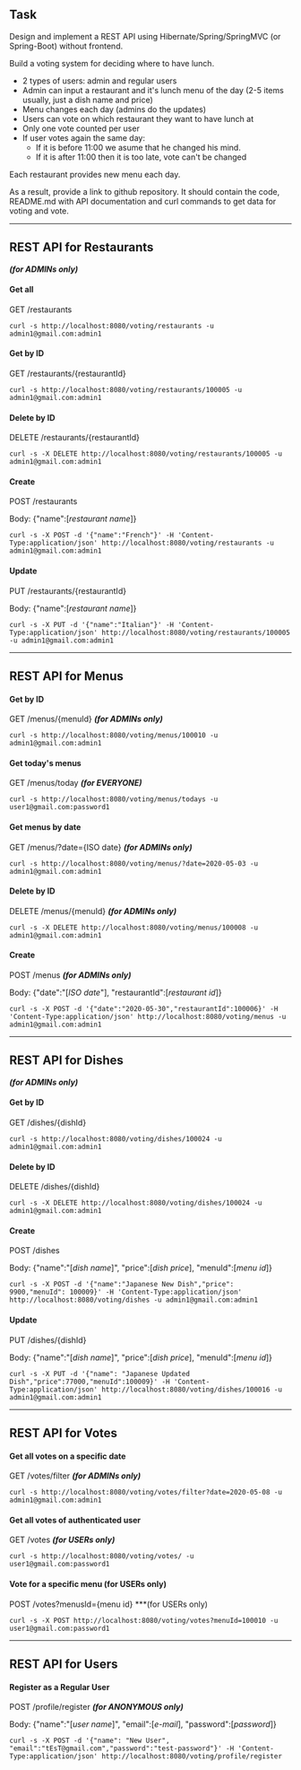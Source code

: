 ## Task

Design and implement a REST API using Hibernate/Spring/SpringMVC (or Spring-Boot) without frontend.

Build a voting system for deciding where to have lunch.

 * 2 types of users: admin and regular users
 * Admin can input a restaurant and it's lunch menu of the day (2-5 items usually, just a dish name and price)
 * Menu changes each day (admins do the updates)
 * Users can vote on which restaurant they want to have lunch at
 * Only one vote counted per user
 * If user votes again the same day:
    - If it is before 11:00 we asume that he changed his mind.
    - If it is after 11:00 then it is too late, vote can't be changed

Each restaurant provides new menu each day.

As a result, provide a link to github repository. It should contain the code, README.md with API documentation and curl commands to get data for voting and vote.
* * *
## REST API for Restaurants

***(for ADMINs only)***

#### Get all
GET     /restaurants

    curl -s http://localhost:8080/voting/restaurants -u admin1@gmail.com:admin1

#### Get by ID
GET     /restaurants/{restaurantId}

    curl -s http://localhost:8080/voting/restaurants/100005 -u admin1@gmail.com:admin1

#### Delete by ID
DELETE  /restaurants/{restaurantId}

    curl -s -X DELETE http://localhost:8080/voting/restaurants/100005 -u admin1@gmail.com:admin1

#### Create
POST  /restaurants

Body: {"name":[<i>restaurant name</i>]}

    curl -s -X POST -d '{"name":"French"}' -H 'Content-Type:application/json' http://localhost:8080/voting/restaurants -u admin1@gmail.com:admin1

#### Update
PUT  /restaurants/{restaurantId}

Body: {"name":[<i>restaurant name</i>]}

    curl -s -X PUT -d '{"name":"Italian"}' -H 'Content-Type:application/json' http://localhost:8080/voting/restaurants/100005 -u admin1@gmail.com:admin1

* * *

## REST API for Menus

#### Get by ID
GET     /menus/{menuId} ***(for ADMINs only)***

    curl -s http://localhost:8080/voting/menus/100010 -u admin1@gmail.com:admin1

#### Get today's menus 

GET     /menus/today ***(for EVERYONE)***

    curl -s http://localhost:8080/voting/menus/todays -u user1@gmail.com:password1
#### Get menus by date
 
GET     /menus/?date={ISO date} ***(for ADMINs only)***

    curl -s http://localhost:8080/voting/menus/?date=2020-05-03 -u admin1@gmail.com:admin1

#### Delete by ID 
DELETE  /menus/{menuId} ***(for ADMINs only)***

    curl -s -X DELETE http://localhost:8080/voting/menus/100008 -u admin1@gmail.com:admin1

#### Create 
POST  /menus ***(for ADMINs only)***  

Body: {"date":"[<i>ISO date</i>"], "restaurantId":[<i>restaurant id</i>]}

    curl -s -X POST -d '{"date":"2020-05-30","restaurantId":100006}' -H 'Content-Type:application/json' http://localhost:8080/voting/menus -u admin1@gmail.com:admin1

* * *

## REST API for Dishes
***(for ADMINs only)***

#### Get by ID
GET     /dishes/{dishId}

    curl -s http://localhost:8080/voting/dishes/100024 -u admin1@gmail.com:admin1

#### Delete by ID
DELETE  /dishes/{dishId}

    curl -s -X DELETE http://localhost:8080/voting/dishes/100024 -u admin1@gmail.com:admin1

#### Create
POST  /dishes

Body: {"name":"[<i>dish name</i>]", "price":[<i>dish price</i>], "menuId":[<i>menu id</i>]}

    curl -s -X POST -d '{"name":"Japanese New Dish","price": 9900,"menuId": 100009}' -H 'Content-Type:application/json' http://localhost:8080/voting/dishes -u admin1@gmail.com:admin1

#### Update
PUT  /dishes/{dishId}

Body: {"name":"[<i>dish name</i>]", "price":[<i>dish price</i>], "menuId":[<i>menu id</i>]}

    curl -s -X PUT -d '{"name": "Japanese Updated Dish","price":77000,"menuId":100009}' -H 'Content-Type:application/json' http://localhost:8080/voting/dishes/100016 -u admin1@gmail.com:admin1

* * *

## REST API for Votes


#### Get all votes on a specific date 
GET     /votes/filter ***(for ADMINs only)***

    curl -s http://localhost:8080/voting/votes/filter?date=2020-05-08 -u admin1@gmail.com:admin1
#### Get all votes of authenticated user 
GET     /votes ***(for USERs only)***

    curl -s http://localhost:8080/voting/votes/ -u user1@gmail.com:password1
#### Vote for a specific menu (for USERs only)
POST /votes?menusId={menu id} ***(for USERs only)

    curl -s -X POST http://localhost:8080/voting/votes?menuId=100010 -u user1@gmail.com:password1
    
* * *

## REST API for Users


#### Register as a Regular User 
POST /profile/register ***(for ANONYMOUS only)***
    
Body: {"name":"[<i>user name</i>]", "email":[<i>e-mail</i>], "password":[<i>password</i>]}

    curl -s -X POST -d '{"name": "New User", "email":"tEsT@gmail.com","password":"test-password"}' -H 'Content-Type:application/json' http://localhost:8080/voting/profile/register

